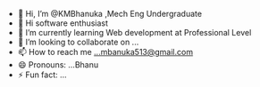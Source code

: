 - 👋 Hi, I’m @KMBhanuka ,Mech Eng Undergraduate
- 👀 Hi software enthusiast 
- 🌱 I’m currently learning Web development at Professional Level 
- 💞️ I’m looking to collaborate on ...
- 📫 How to reach me ...mbanuka513@gmail.com 
- 😄 Pronouns: ...Bhanu
- ⚡ Fun fact: ...

<!---
KMBhanuka/KMBhanuka is a ✨ special ✨ repository because its `README.md` (this file) appears on your GitHub profile.
You can click the Preview link to take a look at your changes.
--->
